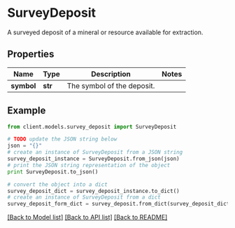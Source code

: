 # SurveyDeposit

A surveyed deposit of a mineral or resource available for extraction.

## Properties

Name | Type | Description | Notes
------------ | ------------- | ------------- | -------------
**symbol** | **str** | The symbol of the deposit. |

## Example

```python
from client.models.survey_deposit import SurveyDeposit

# TODO update the JSON string below
json = "{}"
# create an instance of SurveyDeposit from a JSON string
survey_deposit_instance = SurveyDeposit.from_json(json)
# print the JSON string representation of the object
print SurveyDeposit.to_json()

# convert the object into a dict
survey_deposit_dict = survey_deposit_instance.to_dict()
# create an instance of SurveyDeposit from a dict
survey_deposit_form_dict = survey_deposit.from_dict(survey_deposit_dict)
```

[[Back to Model list]](../README.md#documentation-for-models) [[Back to API list]](../README.md#documentation-for-api-endpoints) [[Back to README]](../README.md)

